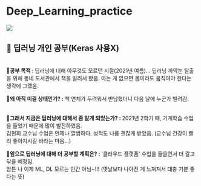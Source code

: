 # Deep_Learning_practice
<img src="https://img.shields.io/badge/Python-3766AB?style=flat-square&logo=Python&logoColor=white"/></a> 
<h2><strong>📗 딥러닝 개인 공부(Keras 사용X)</strong></h2>
</br>
🔸<strong>공부 목적 : </strong>  
딥러닝에 대해 아무것도 모르던 시절(2021년 여름)...
딥러닝 까막눈 탈출을 위해 동네 도서관에서 책을 빌려서 봤음.   
아는 게 없으면 몸이라도 움직여야 한다는 생각에 그랬음.      

</br>
        
🔸<strong>왜 아직 미결 상태인가? : </strong>
책 연체가 두려워서 반납했더니 다음 날에 누군가 빌려감.      
</br>
     
🔸<strong>그래서 지금은 딥러닝에 대해서 좀 알게 되었는가? : </strong>
2021년 2학기 때, 기계학습 수업을 들었기 때문에 많이 발전하였음.     
김현희 교수님 수업은 언제나 깔쌈하다. 성적도 나름 괜찮게 받았음.
(교수님 건강이 빨리 좋아지시길 바라는 마음...)
</br>
      
🔸<strong>앞으로 딥러닝에 대해 더 공부할 계획은? : </strong>
'클라우드 플랫폼' 수업을 들을면서 더 갈고 닦을 예정임.     
암튼 나 이제 ML, DL 모르는 인간 아님~!!! (옛날보다 나아진 게 느껴져서 대충 기분 좋다는 뜻)     
